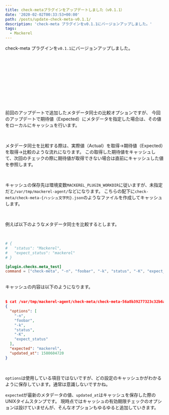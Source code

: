 ```yaml
---
title: check-metaプラグインをアップデートしました（v0.1.1）
date: '2020-02-02T00:33:53+00:00'
path: /posts/update-check-meta-v0.1.1/
description: 'check-meta プラグインをv0.1.1にバージョンアップしました。'
tags:
  - Mackerel
---
```


check-meta プラグインを`v0.1.1`にバージョンアップしました。

<div class="iframely-embed"><div class="iframely-responsive" style="height: 140px; padding-bottom: 0;"><a href="https://tuka.io" data-iframely-url="//cdn.iframe.ly/xvkN3OL"></a></div></div><br />

前回のアップデートで追加したメタデータ同士の比較オプションですが、
今回のアップデートで期待値（Expected）にメタデータを指定した場合は、その値をローカルにキャッシュを行います。

<br />

メタデータ同士を比較する際は、実際値（Actual）を取得→期待値（Expected）を取得→比較のような流れになります。
この取得した期待値をキャッシュして、次回のチェックの際に期待値が取得できない場合は直前にキャッシュした値を参照します。

<br />

キャッシュの保存先は環境変数`MACKEREL_PLUGIN_WORKDIR`に従いますが、未指定だと`/var/tmp/mackerel-agent/`などになります。
こちらの配下に`check-meta/check-meta-{ハッシュ文字列}.json`のようなファイルを作成してキャッシュします。

<br />

例えば以下のようなメタデータ同士を比較するとします。

<br />

```conf
# {
#   "status": "Mackerel",
#   "expect_status": "mackerel"
# }

[plugin.checks.meta_test]
command = ["check-meta", "-n", "foobar", "-k", "status", "-K", "expect_status"]
```

<br />
キャッシュの内容は以下のようになります。
<br /><br />

```json
$ cat /var/tmp/mackerel-agent/check-meta/check-meta-56a8b39277323c32b6aeb18b465f1190.json | jq
{
  "options": [
    "-n",
    "foobar",
    "-k",
    "status",
    "-K",
    "expect_status"
  ],
  "expected": "mackerel",
  "updated_at": 1580604720
}
```

<br />

`options`は使用している項目ではないですが、どの設定のキャッシュかがわかるように保存しています。通常は意識しないですかね。

`expected`が最新のメタデータの値、`updated_at`はキャッシュを保存した際のUNIXタイムスタンプです。
現時点ではキャッシュの有効期限チェックのオプションは設けていませんが、そんなオプションもゆるゆると追加していきます。
